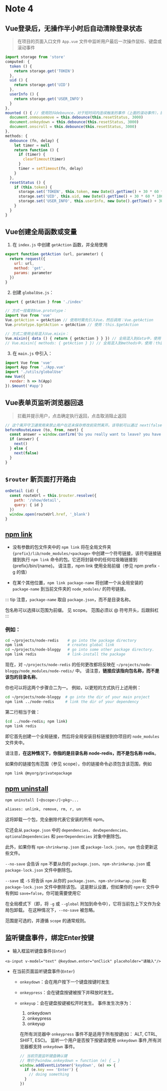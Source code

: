 # Note 4

## Vue登录后，无操作半小时后自动清除登录状态

> 在项目的页面入口文件 `App.vue` 文件中监听用户最后一次操作鼠标、键盘或滚动事件

```js
import storage from 'store'
computed: {
  token () {
    return storage.get('TOKEN')
  },
  uid () {
    return storage.get('UID')
  },
  userInfo () {
    return storage.get('USER_INFO')
  }
},
mounted () { // 使用防抖debounce，对于短时间内连续触发的事件（上面的滚动事件），防抖就是让某个时间期限（如上面的1000毫秒）内，事件处理函数只执行一次
  document.onmousemove = this.debounce(this.resetStatus, 3000)
  document.onkeydown = this.debounce(this.resetStatus, 3000)
  document.onscroll = this.debounce(this.resetStatus, 3000)
},
methods: {
  debounce (fn, delay) {
    let timer = null
    return function () {
      if (timer) {
        clearTimeout(timer)
      }
      timer = setTimeout(fn, delay)
    }
  },
  resetStatus () {
    if (this.token) {
      storage.set('TOKEN', this.token, new Date().getTime() + 30 * 60 * 1000)
      storage.set('UID', this.uid, new Date().getTime() + 30 * 60 * 1000)
      storage.set('USER_INFO', this.userInfo, new Date().getTime() + 30 * 60 * 1000)
    }
  }
}
```

## Vue创建全局函数或变量

1. 在 `index.js` 中创建 `getAction` 函数，并全局使用

```js
export function getAction (url, parameter) {
  return request({
    url: url,
    method: 'get',
    params: parameter
  })
}
```

2. 创建 `globalUse.js`：

```js
import { getAction } from './index'

// 方式一挂载到Vue.prototype：
import Vue from 'vue'
Vue.getAction = getAction // 使用时需先引入Vue，然后调用：Vue.getAction
Vue.prototype.$getAction = getAction // 使用：this.$getAction

// 方式二使用全局混入Vue.mixin：
Vue.mixin({ data () { return { getAction } } }) // 全局混入到data中，使用：this.getAction
// Vue.mixin({ methods: { getAction } }) // 全局混入到methods中，使用：this.getAction
```

3. 在 `main.js` 中引入：

```js
import Vue from 'vue'
import App from './App.vue'
import './utils/globalUse'
new Vue({
  render: h => h(App)
}).$mount('#app')
```

## Vue表单页监听浏览器回退

> 拦截并提示用户，点击确定执行返回，点击取消阻止返回

```js
// 这个离开守卫通常用来禁止用户在还未保存修改前突然离开。该导航可以通过 next(false) 来取消。
beforeRouteLeave (to, from, next) {
  const answer = window.confirm('Do you really want to leave? you have unsaved changes!')
  if (answer) {
    next()
  } else {
    next(false)
  }
}
```

## `$router` 新页面打开路由

```js
onDetail (id) {
  const routeUrl = this.$router.resolve({
    path: '/show/detail',
    query: { id }
  })
  window.open(routeUrl.href, '_blank')
}
```

## [npm link](https://npm.nodejs.cn/cli/v10/commands/npm-link)

- 没有参数的包文件夹中的 `npm link` 将在全局文件夹 `{prefix}/lib/node_modules/<package>` 中创建一个符号链接，该符号链接链接到执行 `npm link` 命令的包。它还将封装中的任何垃圾箱链接到 {prefix}/bin/{name}。 请注意，npm link 使用全局前缀（参见 npm prefix -g 的值）

- 在某个其他位置，`npm link package-name` 将创建一个从全局安装的 `package-name` 到当前文件夹的 `node_modules/` 的符号链接。

::: tip
注意，`package-name` 取自 `package.json`，而不是目录名称。

包名称可以选择以范围为前缀。 见 scope。 范围必须以 @ 符号开头，后跟斜杠
:::

### 例如：

```bash
cd ~/projects/node-redis    # go into the package directory
npm link                    # creates global link
cd ~/projects/node-bloggy   # go into some other package directory.
npm link redis              # link-install the package
```

现在，对 `~/projects/node-redis` 的任何更改都将反映在 `~/projects/node-bloggy/node_modules/node-redis/` 中。 请注意，**链接应该指向包名称，而不是该包的目录名称**。

你也可以将这两个步骤合二为一。 例如，以更短的方式执行上述用例：

```bash
cd ~/projects/node-bloggy  # go into the dir of your main project
npm link ../node-redis     # link the dir of your dependency
```

第二行相当于做：

```bash
(cd ../node-redis; npm link)
npm link redis
```

即它首先创建一个全局链接，然后将全局安装目标链接到你项目的 `node_modules` 文件夹中。

请注意，**在这种情况下，你指的是目录名称 node-redis，而不是包名称 redis**。

如果你的链接包有范围（参见 scope），你的链接命令必须包含该范围，例如

```bash
npm link @myorg/privatepackage
```

## [npm uninstall](https://npm.nodejs.cn/cli/v10/commands/npm-uninstall)

```bash
npm uninstall [<@scope>/]<pkg>...

aliases: unlink, remove, rm, r, un
```

这将卸载一个包，完全删除代表它安装的所有 npm。

它还会从 `package.json` 中的 `dependencies`、`devDependencies`、`optionalDependencies` 和 `peerDependencies` 对象中删除包。

此外，如果你有 `npm-shrinkwrap.json` 或 `package-lock.json`，`npm` 也会更新这些文件。

`--no-save` 会告诉 `npm` 不要从你的 `package.json`、`npm-shrinkwrap.json` 或 `package-lock.json` 文件中删除包。

`--save` 或 `-S` 将告诉 `npm` 从你的 `package.json`、`npm-shrinkwrap.json` 和 `package-lock.json` 文件中删除该包。 这是默认设置，但如果你的 `npmrc` 文件中有例如 `save=false`，你可能需要使用它

在全局模式下（即，将 `-g` 或 `--global` 附加到命令中），它将当前包上下文作为全局包卸载。 在这种情况下，`--no-save` 被忽略。

范围是可选的，并遵循 `scope` 的通常规则。

## 监听键盘事件，绑定Enter按键

- 输入框监听键盘事件(`Enter`)

```vue
<a-input v-model="text" @keydown.enter="onClick" placeholder="请输入"/>
```

- 在当前页面监听键盘事件(`Enter`)

  - `onkeydown`：会在用户按下一个键盘按键时发生
  - `onkeypress`：会在键盘按键被按下并释放时发生。
  - `onkeyup`：会在键盘按键被松开时发生。
  事件发生次序为：
    1. onkeydown
    2. onkeypress
    3. onkeyup

    在所有浏览器中 `onkeypress` 事件不是适用于所有按键(如： ALT, CTRL, SHIFT, ESC)。
    监听一个用户是否按下按键请使用 `onkeydown` 事件,所有浏览器都支持 `onkeydown` 事件。

    ```js
    // 当前页面监听键盘确认键
    // 等价于window.onkeydown = function (e) { … }
    window.addEventListener('keydown', (e) => {
      if (e.key === 'Enter') {
        // doing something
      }
    })
    ```
